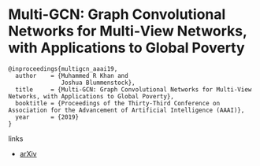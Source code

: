 # Multi-GCN: Graph Convolutional Networks for Multi‐View Networks, with Applications to Global Poverty

```
@inproceedings{multigcn_aaai19,
  author    = {Muhammed R Khan and
               Joshua Blummenstock},
  title     = {Multi-GCN: Graph Convolutional Networks for Multi-View Networks, with Applications to Global Poverty},
  booktitle = {Proceedings of the Thirty-Third Conference on Association for the Advancement of Artificial Intelligence (AAAI)},
  year      = {2019}
}
```

links
- [arXiv](https://arxiv.org/abs/1901.11213)
